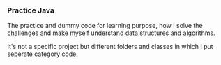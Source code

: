 ### Practice Java

The practice and dummy code for learning purpose, how I solve the challenges and make myself understand data structures and algorithms.


It's not a specific project but different folders and classes in which I put seperate category code.